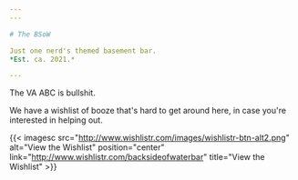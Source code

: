 ```yaml
---
---

# The BSoW

Just one nerd's themed basement bar.  
*Est. ca. 2021.*

---
```


The VA ABC is bullshit.

We have a wishlist of booze that's hard to get around here, in case you're interested in helping out.

{{< imagesc src="http://www.wishlistr.com/images/wishlistr-btn-alt2.png" alt="View the Wishlist" position="center" link="http://www.wishlistr.com/backsideofwaterbar" title="View the Wishlist" >}}
